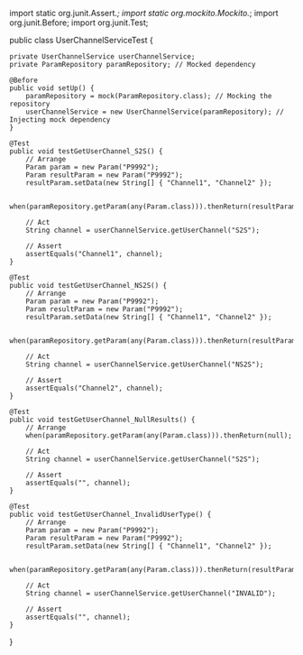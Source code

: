 import static org.junit.Assert.*;
import static org.mockito.Mockito.*;
import org.junit.Before;
import org.junit.Test;

public class UserChannelServiceTest {

    private UserChannelService userChannelService;
    private ParamRepository paramRepository; // Mocked dependency

    @Before
    public void setUp() {
        paramRepository = mock(ParamRepository.class); // Mocking the repository
        userChannelService = new UserChannelService(paramRepository); // Injecting mock dependency
    }

    @Test
    public void testGetUserChannel_S2S() {
        // Arrange
        Param param = new Param("P9992");
        Param resultParam = new Param("P9992");
        resultParam.setData(new String[] { "Channel1", "Channel2" });

        when(paramRepository.getParam(any(Param.class))).thenReturn(resultParam);

        // Act
        String channel = userChannelService.getUserChannel("S2S");

        // Assert
        assertEquals("Channel1", channel);
    }

    @Test
    public void testGetUserChannel_NS2S() {
        // Arrange
        Param param = new Param("P9992");
        Param resultParam = new Param("P9992");
        resultParam.setData(new String[] { "Channel1", "Channel2" });

        when(paramRepository.getParam(any(Param.class))).thenReturn(resultParam);

        // Act
        String channel = userChannelService.getUserChannel("NS2S");

        // Assert
        assertEquals("Channel2", channel);
    }

    @Test
    public void testGetUserChannel_NullResults() {
        // Arrange
        when(paramRepository.getParam(any(Param.class))).thenReturn(null);

        // Act
        String channel = userChannelService.getUserChannel("S2S");

        // Assert
        assertEquals("", channel);
    }

    @Test
    public void testGetUserChannel_InvalidUserType() {
        // Arrange
        Param param = new Param("P9992");
        Param resultParam = new Param("P9992");
        resultParam.setData(new String[] { "Channel1", "Channel2" });

        when(paramRepository.getParam(any(Param.class))).thenReturn(resultParam);

        // Act
        String channel = userChannelService.getUserChannel("INVALID");

        // Assert
        assertEquals("", channel);
    }
}
